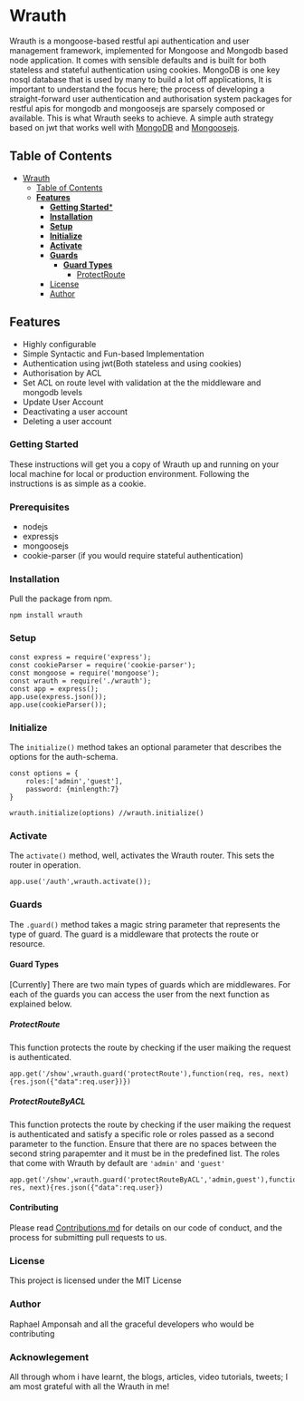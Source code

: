 # Wrauth
Wrauth is a mongoose-based restful api authentication and user management framework, implemented for Mongoose and Mongodb based node application. It comes with sensible defaults and is built for both stateless and stateful authentication using cookies. MongoDB is one key nosql database that is used by many to build a lot off applications,   It is important to understand the focus here; the process of developing a straight-forward user authentication and authorisation system packages for restful apis for mongodb and mongoosejs are sparsely composed or available. This is what Wrauth seeks to achieve. A simple auth strategy based on jwt that works well with [MongoDB](https://www.mongodb.com/) and [Mongoosejs](https://mongoosejs.com/).

## Table of Contents
- [Wrauth](#wrauth)
  - [Table of Contents](#table-of-contents)
  - [**Features**](#features)
    - [**Getting Started***](#getting-started)
    - [**Installation**](#installation)
    - [**Setup**](#setup)
    - [**Initialize**](#initialize)
    - [**Activate**](#activate)
    - [**Guards**](#guards)
      - [**Guard Types**](#guard-types)
        - [ProtectRoute](#protectroute)
    - [License](#license)
    - [Author](#author)
        

<!-- toc -->
## **Features**
* Highly configurable
* Simple Syntactic and Fun-based Implementation
* Authentication using jwt(Both stateless and using cookies)
* Authorisation by ACL
* Set ACL on route level with validation at the the middleware and mongodb levels
* Update User Account
* Deactivating a user account
* Deleting a user account

### **Getting Started**
These instructions will get you a copy of Wrauth up and running on your local machine for local or production environment. Following the instructions is as simple as a cookie. 

### Prerequisites
* nodejs
* expressjs
* mongoosejs
* cookie-parser (if you would require stateful authentication)

### **Installation**
Pull the package from npm.

```
npm install wrauth
```

### **Setup**

```
const express = require('express');
const cookieParser = require('cookie-parser');
const mongoose = require('mongoose');
const wrauth = require('./wrauth');
const app = express();
app.use(express.json());
app.use(cookieParser()); 

```

### **Initialize**
The ```initialize()``` method takes an optional parameter that describes the options for the auth-schema.   
```
const options = {
    roles:['admin','guest'],
    password: {minlength:7}
}

wrauth.initialize(options) //wrauth.initialize()
```
### **Activate**
The ```activate()``` method, well, activates the Wrauth router. This sets the router in operation.

```
app.use('/auth',wrauth.activate());
```

### **Guards**
The ```.guard()``` method takes a magic string parameter that represents the type of guard. The guard is a middleware that protects the route or resource.

#### **Guard Types**
[Currently] There are two main types of guards which are middlewares. For each of the guards you can access the user from the next function as explained below.

##### ProtectRoute
This function protects the route by checking if the user maiking the request is authenticated.  

```
app.get('/show',wrauth.guard('protectRoute'),function(req, res, next){res.json({"data":req.user})})
```

##### ProtectRouteByACL
This function protects the route by checking if the user maiking the request is authenticated and satisfy a specific role or roles passed as a second parameter to the function. Ensure that there are no spaces between the second string parapemter and it must be in the predefined list. The roles that come with Wrauth by default are ```'admin'``` and ```'guest'```     

```
app.get('/show',wrauth.guard('protectRouteByACL','admin,guest'),function(req, res, next){res.json({"data":req.user})
```
#### Contributing
Please read [Contributions.md](https://gist.github.com/Ralphkay/1025f03a39e42879711f731d287e2f2c) for details on our code of conduct, and the process for submitting pull requests to us.

### License
This project is licensed under the MIT License

### Author
Raphael Amponsah and all the graceful developers who would be contributing

### Acknowlegement
All through whom i have learnt, the blogs, articles, video tutorials, tweets; I am most grateful with all the Wrauth in me!
